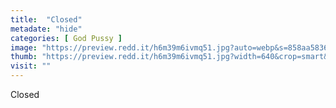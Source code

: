 ```yaml
---
title:  "Closed"
metadate: "hide"
categories: [ God Pussy ]
image: "https://preview.redd.it/h6m39m6ivmq51.jpg?auto=webp&s=858aa58361df2551f6743d40d197c67c47e8f9dd"
thumb: "https://preview.redd.it/h6m39m6ivmq51.jpg?width=640&crop=smart&auto=webp&s=6a517bcbc7b972cf3734a396b5178aa2b3b71c79"
visit: ""
---
```

Closed
